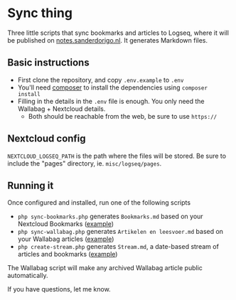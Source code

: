 # Sync thing

Three little scripts that sync bookmarks and articles to Logseq, where it will be published on [notes.sanderdorigo.nl](https://notes.sanderdorigo.nl). It generates Markdown files.

## Basic instructions

- First clone the repository, and copy `.env.example` to `.env`
- You'll need [composer](https://getcomposer.org/) to install the dependencies using `composer install`
- Filling in the details in the `.env` file is enough. You only need the Wallabag + Nextcloud details.
  - Both should be reachable from the web, be sure to use `https://`

## Nextcloud config

`NEXTCLOUD_LOGSEQ_PATH` is the path where the files will be stored. Be sure to include the "pages" directory, ie. `misc/logseq/pages`.

## Running it

Once configured and installed, run one of the following scripts

 - `php sync-bookmarks.php` generates `Bookmarks.md` based on your Nextcloud Bookmarks ([example](https://notes.sanderdorigo.nl/#/page/bookmarks))
 - `php sync-wallabag.php` generates `Artikelen en leesvoer.md` based on your Wallabag articles ([example](https://notes.sanderdorigo.nl/#/page/artikelen%20en%20leesvoer))
 - `php create-stream.php` generates `Stream.md`, a date-based stream of articles and bookmarks ([example](https://notes.sanderdorigo.nl/#/page/stream))

 The Wallabag script will make any archived Wallabag article public automatically.

If you have questions, let me know.
